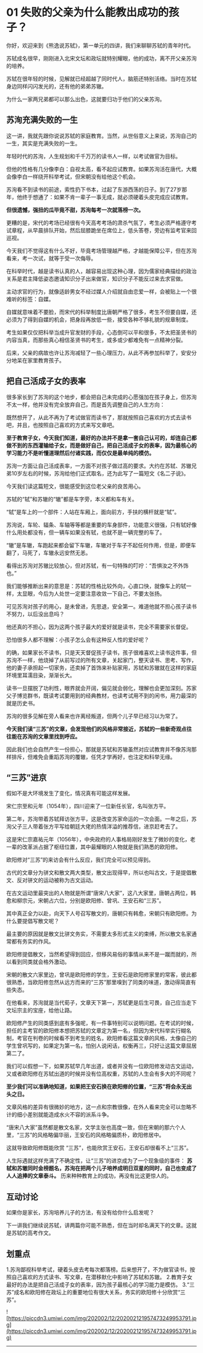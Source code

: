 # 01 失败的父亲为什么能教出成功的孩子？

你好，欢迎来到《熊逸说苏轼》，第一单元的四讲，我们来聊聊苏轼的青年时代。

苏轼成名很早，刚刚进入北宋文坛和政坛就特别耀眼，他的成功，离不开父亲苏洵的培养。

苏轼在很年轻的时候，见解就已经超越了同时代人，脑筋还特别活络。当时在苏轼身边同样闪闪发光的，还有他的弟弟苏辙。

为什么一家两兄弟都可以那么出色，这就要归功于他们的父亲苏洵。

## 苏洵充满失败的一生

这一讲，我就先跟你说说苏轼的家庭教育。当然，从世俗意义上来说，苏洵自己的一生，其实是充满失败的一生。

年轻时代的苏洵，人生规划和千千万万的读书人一样，以考试做官为目标。

但他的性格有几分像李白：自视太高，看不起应试教育。如果苏洵活在唐代，大概会像李白一样绕开科举考试，但宋朝没有给他这个机会。

苏洵看不到读书的前途，索性扔下书本，过起了东游西荡的日子。到了27岁那年，他终于想通了：如果不肯一辈子一事无成，就必须硬着头皮完成应试教育。

 **但很遗憾，强扭的瓜毕竟不甜，苏洵每考一次就落榜一次。**

更糟的是，宋代的考场已经很有今天高考考场的肃杀气氛了，考生必须严格遵守考试章程，从早晨排队开始，然后屈膝跪坐在席位上，低头答卷，旁边有监考官来回巡视。

今天我们不觉得这有什么不好，毕竟考场管理越严格，才越能保障公平，但在苏洵看来，考一次试，就等于受一次侮辱。

在科举时代，越是读书认真的人，越容易出现这种心理，因为儒家经典描绘的政治关系是君主降低姿态邀请知识分子出来做官，知识分子不能反过来去求官做。

主动求官的行为，就像适龄男女不经过媒人介绍就自由恋爱一样，会被贴上一个很难听的标签：自媒。

自媒就意味着不要脸，而宋代的科举制度比唐朝严格了很多，考生不但要自媒，还必须为了得到自媒的机会，把身段再放低一些，接受各种不够礼貌的规章制度。

考生如果仅仅把科举当成升官发财的手段，心态倒可以平和很多，不太把圣贤书的内容当真，而那些真心相信圣贤书的考生，或多或少都难免有一点精神分裂。

后来，父亲的病故也许让苏洵减轻了一些心理压力，从此不再参加科举了，安安分分地呆在家里教育孩子。

## 把自己活成子女的表率

很多家长到了苏洵的这个地步，都会把自己未完成的心愿强加在孩子身上，但苏洵不太一样，他并没有完全放弃自己，而是首先调整自己的人生方向：

既然想开了，从此不再为了考试做官而读书了，那就按照自己喜欢的方式去读书吧，并且，也按照自己喜欢的方式来写文章吧。

 **至于教育子女，今天我们知道，最好的办法并不是拿一套自己认可的，却连自己都做不到的东西灌输给子女，而是做好自己，把自己活成子女的表率，因为最核心的学习能力不是听懂道理然后付诸实践，而仅仅是最单纯的模仿。**

苏洵一方面让自己活成表率，一方面不对孩子做过高的要求。大约在苏轼、苏辙兄弟10岁左右的时候，苏洵给他们正式取名，还为此写了一篇短文《名二子说》。

今天我们读这篇短文，很能感受到这位老父亲的良苦用心。

苏轼的“轼”和苏辙的“辙”都是车字旁，本义都和车有关。

“轼”是车上的一个部件：人站在车厢上，面向前方，手扶的横杆就是“轼”。

苏洵说，车轮、辐条、车轴等等都是重要的车身部件，功能意义很强，只有轼好像什么用处都没有，但一辆车如果没有轼，也就不是一辆完整的车了。

“辙”是车辙，车跑起来都会留下车辙，车辙对于车子不起任何作用，但是，即便车翻了，马死了，车辙永远安然无恙。

看得出苏洵对苏辙比较放心，但对苏轼，有一句特殊的叮咛：“吾惧汝之不外饰也。”

我们能够推断出来的意思是：苏轼的性格比较外向，心直口快，就像车上的轼一样，太显眼，今后为人处世一定要注意收敛一下自己，不要太张扬。

可见苏洵对孩子的用心，是未曾进，先思退，安全第一。难道他就不担心孩子读书不努力，以后没出息吗？

他还真的不担心，因为这两个孩子最大的爱好就是读书，完全不需要家长督促。

恐怕很多人都不理解：小孩子怎么会有这种反人性的爱好呢？

的确，如果家长不读书，只是天天督促孩子读书，孩子很难喜欢上读书这件事，但苏洵不一样，他烧掉了从前写过的所有文章，关起家门，整天读书、思考、写作，他的妻子承担起一切家务，还卖掉了首饰来补贴家用，苏轼和苏辙就在这样的家庭环境里耳濡目染，渐渐长大。

读书一旦摆脱了功利性，眼界就会开阔，偏见就会弱化，理解也会更加深刻。苏家父子博览群书，既读考试要用到的经典教材，也读考试用不到的闲书，用力最深的就是历史书。

苏洵的很多见解在旁人看来也许离经叛道，但两个儿子早已经习以为常了。

 **今天我们读“三苏”的文章，会发现他们的风格非常接近，苏轼的一些新奇观点往往能在苏洵的文章里找到呼应。**

因此我们也会自然产生一份担心，那就是苏轼和苏辙虽然对应试教育并不像苏洵那样排斥，但难免会重蹈苏洵的覆辙，任凭才学再好，也注定和科举无缘。

## “三苏”进京

假如不是大环境发生了变化，情况真有可能这样发展。

宋仁宗至和元年（1054年），四川迎来了一位新任长官，名叫张方平。

第二年，苏洵带着苏轼拜访张方平，这是改变苏家命运的一次会面。一年之后，苏洵父子三人带着张方平写给朝廷大佬的热情洋溢的推荐信，进京赶考去了。

这是宋仁宗嘉祐元年（1056年），中央政府的人事格局刚好发生了微妙的变化，老一辈的改革派占据了枢纽位置，其中最耀眼的人物就是我们熟悉的欧阳修。

欧阳修对“三苏”的来访会有什么反应，我们完全可以预见得到。

古代的文章分为骈文和散文两大类型，散文出现得早，所以也叫古文，于是提倡散文、反对骈文的运动被称为古文运动。

在古文运动里最突出的人物就是所谓“唐宋八大家”，这八大家里，唐朝占两位，韩愈和柳宗元，宋朝占六位，分别是欧阳修、曾巩、王安石和“三苏”。

其中真正全力以赴，向天下人号召写散文的，唐朝只有韩愈，宋朝只有欧阳修。为什么要提倡写散文呢？

最主要的原因就是散文比骈文务实，不需要太多形式主义的束缚，所以散文名家通常都有务实的作风。

欧阳修提倡散文，当然希望得到回应，但移风易俗的事情从来不是一蹴而就的，所以看到同类就会格外激动。

宋朝的散文六家里边，曾巩是欧阳修的学生，王安石是欧阳修家里的常客，彼此都很熟悉，当欧阳修忽然从远方而来的“三苏”那里嗅到了同类的味道，激动得简直有些失态。

在他看来，苏洵就是当代荀子，文章天下第一，苏轼更是后生可畏，自己应当走下文坛宗主的宝座，给他让路。

欧阳修产生的同类感到底有多强呢，有一件事特别可以说明问题。在考试的时候，担任的主考官的欧阳修本想把苏轼的文章定为第一名，但因为宋代科举实行糊名制，考官在判卷的时候看不到考生的姓名，欧阳修看这篇文章的风格，太像自己的学生曾巩写的，如果定为第一名，怕别人说闲话，权衡再三，只好让这篇文章屈居第二了。

我们可以假想一下，如果苏轼早几年出道，或者并没有一位欧阳修发动古文运动，又或者欧阳修在苏轼出道的时候并没有位高权重，苏轼的人生会有多大的不同呢？

 **至少我们可以准确地知道，如果把王安石换在欧阳修的位置，“三苏”将会永无出头之日。**

文章风格的差异有很微妙的地方，这一点和宗教很像，在外人看来完全可以忽略不计的细小差别就能造成水火不容的派系斗争。

“唐宋八大家”虽然都是散文名家，文学主张也高度一致，但在宋朝的那六个人里，“三苏”的风格略偏华丽，王安石的风格略偏质朴，欧阳修居中。

这就导致欧阳修既能欣赏 “三苏”，也能欣赏王安石，王安石却很看不上“三苏”。

人生际遇就这样充满了不确定性，让“三苏”的进京成为了一个现象级的事件： **苏轼和苏辙同时金榜题名，苏洵在把两个儿子培养成明日双星的同时，自己也变成了人人追捧的文章泰斗。** 历来种种教育上的成功，再没有比这更惊人的。

## 互动讨论

如果你是家长，苏洵培养儿子的方法，有没有给你什么启发呢？

下一讲我们继续说苏轼，讲两篇你可能不熟悉，但在当时却名满天下的文章。这就是苏轼的高考作文。

## 划重点

1.苏洵鄙视科举考试，硬着头皮去考每次都落榜。后来想开了，不为做官读书，按照自己喜欢的方式读书、写文章，在潜移默化中影响了苏轼和苏辙。
2.教育子女最好的办法是把自己活成子女的表率，因为孩子最核心的学习能力是模仿。
3.“三苏”成名和欧阳修在政坛上的重要地位有很大关系，务实的欧阳修十分欣赏“三苏”。


![https://piccdn3.umiwi.com/img/202002/12/202002121957473249953791.jpg](https://piccdn3.umiwi.com/img/202002/12/202002121957473249953791.jpg)

---
